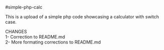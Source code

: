 #simple-php-calc

This is a upload of a simple php code showcasing a calculator with switch case.

CHANGES\
1- Correction to README.md\
2- More formating corrections to README.md
